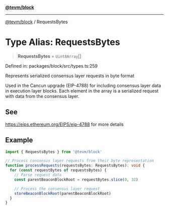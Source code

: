 [**@tevm/block**](../README.md)

***

[@tevm/block](../globals.md) / RequestsBytes

# Type Alias: RequestsBytes

> **RequestsBytes** = `Uint8Array`[]

Defined in: packages/block/src/types.ts:259

Represents serialized consensus layer requests in byte format

Used in the Cancun upgrade (EIP-4788) for including consensus layer data
in execution layer blocks. Each element in the array is a serialized request
with data from the consensus layer.

## See

https://eips.ethereum.org/EIPS/eip-4788 for more details

## Example

```typescript
import { RequestsBytes } from '@tevm/block'

// Process consensus layer requests from their byte representation
function processRequests(requestsBytes: RequestsBytes): void {
  for (const requestBytes of requestsBytes) {
    // Parse request data
    const parentBeaconBlockRoot = requestBytes.slice(0, 32)

    // Process the consensus layer request
    storeBeaconBlockRoot(parentBeaconBlockRoot)
  }
}
```
